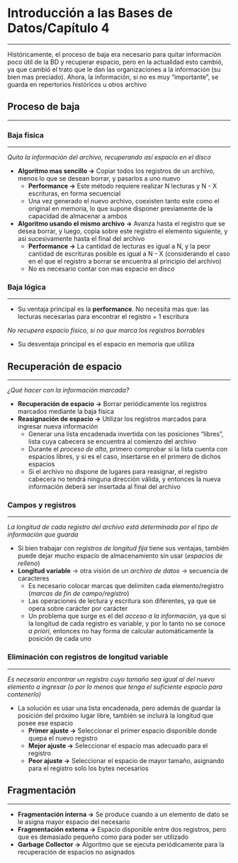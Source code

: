 # Introducción a las Bases de Datos/Capítulo 4

---

Históricamente, el proceso de baja era necesario para quitar información poco útil de la BD y recuperar espacio, pero en la actualidad esto cambió, ya que cambió el trato que le dan las organizaciones a la información (su bien mas preciado). Ahora, la información, si no es muy “importante”, se guarda en repertorios históricos u otros archivo

## Proceso de baja

---

### Baja física

---

*Quita la información del archivo, recuperando así espacio en el disco*

- **Algoritmo mas sencillo →** Copiar todos los registros de un archivo, menos lo que se desean borrar, y pasarlos a uno nuevo
    - **Performance →** Este método requiere realizar N lecturas y N - X escrituras, en forma secuencial
    - Una vez generado el nuevo archivo, coexisten tanto este como el original en memoria, lo que supone disponer previamente de la capacidad de almacenar a ambos
- **Algoritmo usando el mismo archivo →** Avanza hasta el registro que se desea borrar, y luego, copia sobre este registro el elemento siguiente, y así sucesivamente hasta el final del archivo
    - **Performance →** La cantidad de lecturas es igual a N, y la peor cantidad de escrituras posible es igual a N - X (considerando el caso en el que el registro a borrar se encuentra al principio del archivo)
    - No es necesario contar con mas espacio en disco

### Baja lógica

---

- Su ventaja principal es la **performance**. No necesita mas que: las lecturas necesarias para encontrar el registro + 1 escritura

*No recupera espacio físico, si no que marca los registros borrables*

- Su desventaja principal es el espacio en memoria que utiliza

## Recuperación de espacio

---

*¿Qué hacer con la información marcada?*

- **Recuperación de espacio →** Borrar periódicamente los registros marcados mediante la baja física
- **Reasignación de espacio →** Utilizar los registros marcados para ingresar nueva información
    - Generar una lista encadenada invertida con las posiciones “libres”, lista cuya cabecera se encuentra al comienzo del archivo
    - Durante el *proceso de alta*, primero comprobar si la lista cuenta con espacios libres, y si es el caso, insertarse en el primero de dichos espacios
    - Si el archivo no dispone de lugares para reasignar, el registro cabecera no tendrá ninguna dirección válida, y entonces la nueva información deberá ser insertada al final del archivo

### Campos y registros

---

*La longitud de cada registro del archivo está determinada por el tipo de información que guarda*

- Si bien trabajar con *registros de longitud fija* tiene sus ventajas, también puede dejar mucho espacio de almacenamiento sin usar (*espacios de relleno*)
- **Longitud variable** → otra visión de un *archivo de datos* → secuencia de caracteres
    - Es necesario colocar marcas que delimiten cada elemento/registro (*marcas de fin de campo/registro*)
    - Las operaciones de lectura y escritura son diferentes, ya que se opera sobre carácter por carácter
    - Un problema que surge es el del *acceso a la información*, ya que si la longitud de cada registro es variable, y por lo tanto no se conoce *a priori*, entonces no hay forma de calcular automáticamente la posición de cada uno

### Eliminación con registros de longitud variable

---

*Es necesario encontrar un registro cuyo tamaño sea igual al del nuevo elemento a ingresar (o por lo menos que tenga el suficiente espacio para contenerlo)*

- La solución es usar una lista encadenada, pero además de guardar la posición del próximo lugar libre, también se incluirá la longitud que posee ese espacio
    - **Primer ajuste →** Seleccionar el primer espacio disponible donde quepa el nuevo registro
    - **Mejor ajuste →** Seleccionar el espacio mas adecuado para el registro
    - **Peor ajuste →** Seleccionar el espacio de mayor tamaño, asignando para el registro solo los bytes necesarios

## Fragmentación

---

- **Fragmentación interna →** Se produce cuando a un elemento de dato se le asigna mayor espacio del necesario
- **Fragmentación externa →** Espacio disponible entre dos registros, pero que es demasiado pequeño como para poder ser utilizado
- **Garbage Collector →** Algoritmo que se ejecuta periódicamente para la recuperación de espacios no asignados

